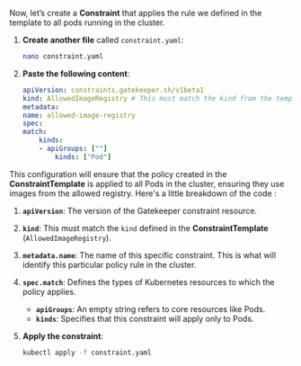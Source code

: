 Now, let’s create a **Constraint** that applies the rule we defined in the template to all pods running in the cluster.

1. **Create another file** called `constraint.yaml`:

   ```bash
   nano constraint.yaml
   ```

2. **Paste the following content**:

    ```yaml
    apiVersion: constraints.gatekeeper.sh/v1beta1
    kind: AllowedImageRegistry # This must match the kind from the template
    metadata:
    name: allowed-image-registry
    spec:
    match:
        kinds:
        - apiGroups: [""]
            kinds: ["Pod"]
    ```

This configuration will ensure that the policy created in the **ConstraintTemplate** is applied to all Pods in the cluster, ensuring they use images from the allowed registry. Here's a little breakdown of the code : 

1. **`apiVersion`**: The version of the Gatekeeper constraint resource.
2. **`kind`**: This must match the `kind` defined in the **ConstraintTemplate** (`AllowedImageRegistry`).
3. **`metadata.name`**: The name of this specific constraint. This is what will identify this particular policy rule in the cluster.
4. **`spec.match`**: Defines the types of Kubernetes resources to which the policy applies.
   - **`apiGroups`**: An empty string refers to core resources like Pods.
   - **`kinds`**: Specifies that this constraint will apply only to Pods.

3. **Apply the constraint**:

   ```bash
   kubectl apply -f constraint.yaml
   ```
